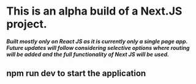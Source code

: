 # This is an alpha build of a Next.JS project. 

##### Built mostly only on React JS as it is currently only a single page app. Future updates will follow considering selective options where routing will be added and the full functionality of Next JS will be used.

## npm run dev to start the application